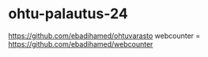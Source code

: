 # ohtu-palautus-24

https://github.com/ebadihamed/ohtuvarasto
webcounter = https://github.com/ebadihamed/webcounter
